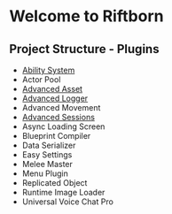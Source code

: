 # Welcome to Riftborn 

## Project Structure - Plugins

- [Ability System](plugins/ability-system.md)
- Actor Pool
- [Advanced Asset](plugins/advanced-asset.md)
- [Advanced Logger](plugins/advanced-logger.md)
- Advanced Movement
- [Advanced Sessions](plugins/advanced-sessions.md)
- Async Loading Screen
- Blueprint Compiler
- Data Serializer
- Easy Settings
- Melee Master
- Menu Plugin
- Replicated Object
- Runtime Image Loader
- Universal Voice Chat Pro
